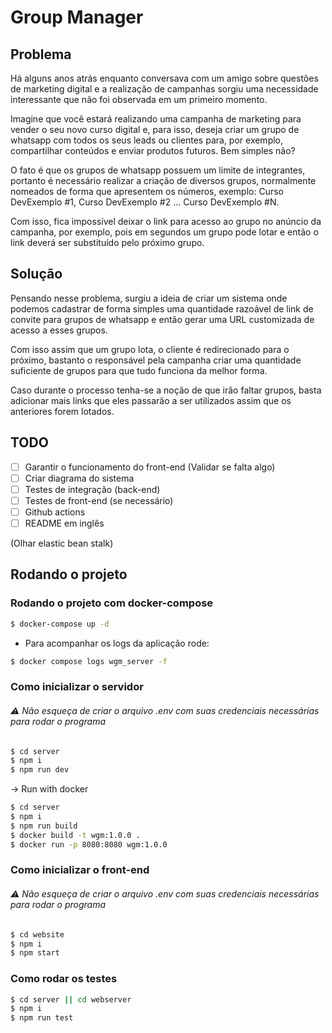 # Group Manager

## Problema
Há alguns anos atrás enquanto conversava com um amigo sobre questões de marketing digital e a realização de campanhas sorgiu uma necessidade interessante que não foi observada em um primeiro momento.

Imagine que você estará realizando uma campanha de marketing para vender o seu novo curso digital e, para isso, deseja criar um grupo de whatsapp com todos os seus leads ou clientes para, por exemplo, compartilhar conteúdos e enviar produtos futuros. Bem simples não?

O fato é que os grupos de whatsapp possuem um limite de integrantes, portanto é necessário realizar a criação de diversos grupos, normalmente nomeados de forma que apresentem os números, exemplo: Curso DevExemplo #1, Curso DevExemplo #2 ... Curso DevExemplo #N. 

Com isso, fica impossível deixar o link para acesso ao grupo no anúncio da campanha, por exemplo, pois em segundos um grupo pode lotar e então o link deverá ser substituído pelo próximo grupo.


## Solução
Pensando nesse problema, surgiu a ideia de criar um sistema onde podemos cadastrar de forma simples uma quantidade razoável de link de convite para grupos de whatsapp e então gerar uma URL customizada de acesso a esses grupos.

Com isso assim que um grupo lota, o cliente é redirecionado para o próximo, bastanto o responsável pela campanha criar uma quantidade suficiente de grupos para que tudo funciona da melhor forma.

Caso durante o processo tenha-se a noção de que irão faltar grupos, basta adicionar mais links que eles passarão a ser utilizados assim que os anteriores forem lotados.

## TODO
- [ ] Garantir o funcionamento do front-end (Validar se falta algo)
- [ ] Criar diagrama do sistema
- [ ] Testes de integração (back-end)
- [ ] Testes de front-end (se necessário)
- [ ] Github actions
- [ ] README em inglês

(Olhar elastic bean stalk)

## Rodando o projeto


### Rodando o projeto com docker-compose

```bash
$ docker-compose up -d
```

* Para acompanhar os logs da aplicação rode:

```bash
$ docker compose logs wgm_server -f
```


### Como inicializar o servidor

###### ⚠️ Não esqueça de criar o arquivo .env com suas credenciais necessárias para rodar o programa

```bash
$ cd server
$ npm i
$ npm run dev
```

-> Run with docker

```bash
$ cd server
$ npm i
$ npm run build
$ docker build -t wgm:1.0.0 . 
$ docker run -p 8080:8080 wgm:1.0.0
```

### Como inicializar o front-end

###### ⚠️ Não esqueça de criar o arquivo .env com suas credenciais necessárias para rodar o programa
```bash
$ cd website
$ npm i
$ npm start
```

### Como rodar os testes

```bash
$ cd server || cd webserver
$ npm i
$ npm run test
```